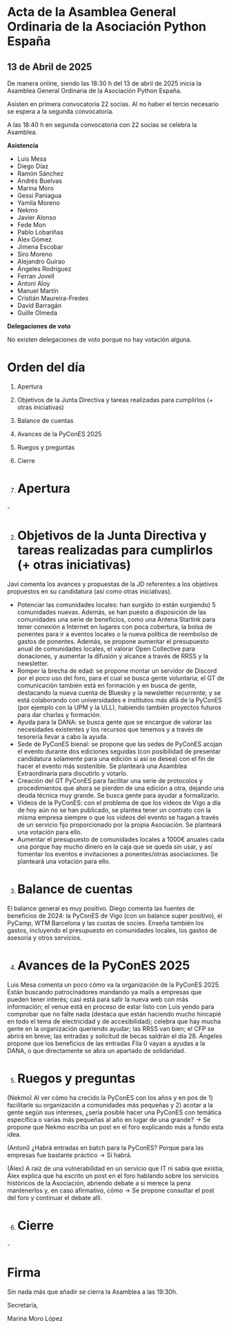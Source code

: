 # **Acta de la Asamblea General Ordinaria           de la Asociación Python España**

## **13 de Abril de 2025**

De manera online, siendo las 18:30 h del 13 de abril de 2025 inicia la Asamblea General Ordinaria de la Asociación Python España.

Asisten en primera convocatoria 22 socias. Al no haber el tercio necesario se espera a la segunda convocatoria.

A las 18:40 h en segunda convocatoria con 22 socias se celebra la Asamblea.

**Asistencia**

* Luis Mesa  
* Diego Díaz  
* Ramón Sánchez  
* Andrés Buelvas  
* Marina Moro  
* Gessi Paniagua  
* Yamila Moreno  
* Nekmo  
* Javier Alonso  
* Fede Mon  
* Pablo Lobariñas  
* Álex Gómez  
* Jimena Escobar  
* Siro Moreno  
* Alejandro Guirao  
* Ángeles Rodríguez  
* Ferran Jovell  
* Antoni Aloy  
* Manuel Martín  
* Cristián Maureira-Fredes  
* David Barragán  
* Guille Olmeda

**Delegaciones de voto**

No existen delegaciones de voto porque no hay votación alguna.

# **Orden del día**

1. Apertura  
2. Objetivos de la Junta Directiva y tareas realizadas para cumplirlos (+ otras iniciativas)  
3. Balance de cuentas  
4. Avances de la PyConES 2025  
5. Ruegos y preguntas  
6. Cierre

1. # **Apertura**

\- 

2. # **Objetivos de la Junta Directiva y tareas realizadas para cumplirlos (+ otras iniciativas)**

Javi comenta los avances y propuestas de la JD referentes a los objetivos propuestos en su candidatura (así como otras iniciativas).

- Potenciar las comunidades locales: han surgido (o están surgiendo) 5 comunidades nuevas. Además, se han puesto a disposición de las comunidades una serie de beneficios, como una Antena Starlink para tener conexión a Internet en lugares con poca cobertura, la bolsa de ponentes para ir a eventos locales o la nueva política de reembolso de gastos de ponentes. Además, se propone aumentar el presupuesto anual de comunidades locales, el valorar Open Collective para donaciones, y aumentar la difusión y alcance a través de RRSS y la newsletter.  
- Romper la brecha de edad: se propone montar un servidor de Discord por el poco uso del foro, para el cual se busca gente voluntaria; el GT de comunicación también está en formación y en busca de gente, destacando la nueva cuenta de Bluesky y la newsletter recurrente; y se está colaborando con universidades e institutos más allá de la PyConES (por ejemplo con la UPM y la ULL), habiendo también proyectos futuros para dar charlas y formación.  
- Ayuda para la DANA: se busca gente que se encargue de valorar las necesidades existentes y los recursos que tenemos y a través de tesorería llevar a cabo la ayuda.  
- Sede de PyConES bienal: se propone que las sedes de PyConES acojan el evento durante dos ediciones seguidas (con posibilidad de presentar candidatura solamente para una edición si así se desea) con el fin de hacer el evento más sostenible. Se planteará una Asamblea Extraordinaria para discutirlo y votarlo.  
- Creación del GT PyConES para facilitar una serie de protocolos y procedimientos que ahora se pierden de una edición a otra, dejando una deuda técnica muy grande. Se busca gente para ayudar a formalizarlo.  
- Vídeos de la PyConES: con el problema de que los vídeos de Vigo a día de hoy aún no se han publicado, se plantea tener un contrato con la misma empresa siempre o que los vídeos del evento se hagan a través de un servicio fijo proporcionado por la propia Asociación. Se planteará una votación para ello.  
- Aumentar el presupuesto de comunidades locales a 1000€ anuales cada una porque hay mucho dinero en la caja que se queda sin usar, y así fomentar los eventos e invitaciones a ponentes/otras asociaciones. Se planteará una votación para ello.

3. # **Balance de cuentas**

El balance general es muy positivo. Diego comenta las fuentes de beneficios de 2024: la PyConES de Vigo (con un balance super positivo), el PyCamp, WTM Barcelona y las cuotas de socies. Enseña también los gastos, incluyendo el presupuesto en comunidades locales, los gastos de asesoría y otros servicios.

4. # **Avances de la PyConES 2025**

Luis Mesa comenta un poco cómo va la organización de la PyConES 2025\. Están buscando patrocinadores mandando ya mails a empresas que pueden tener interés; casi está para salir la nueva web con más información; el venue está en proceso de estar listo con Luis yendo para comprobar que no falte nada (destaca que están haciendo mucho hincapié en todo el tema de electricidad y de accesibilidad); celebra que hay mucha gente en la organización queriendo ayudar; las RRSS van bien; el CFP se abrirá en breve; las entradas y solicitud de becas saldrán el día 28\. Ángeles propone que los beneficios de las entradas Fila 0 vayan a ayudas a la DANA, o que directamente se abra un apartado de solidaridad.

5. # **Ruegos y preguntas**

(Nekmo) Al ver cómo ha crecido la PyConES con los años y en pos de 1\) facilitarle su organización a comunidades más pequeñas y 2\) acotar a la gente según sus intereses, ¿sería posible hacer una PyConES con temática específica o varias más pequeñas al año en lugar de una grande? → Se propone que Nekmo escriba un post en el foro explicando más a fondo esta idea.

(Antoni) ¿Habrá entradas en batch para la PyConES? Porque para las empresas fue bastante práctico → Sí habrá.

(Álex) A raíz de una vulnerabilidad en un servicio que IT ni sabía que existía, Álex explica que ha escrito un post en el foro hablando sobre los servicios históricos de la Asociación, abriendo debate a si merece la pena mantenerlos y, en caso afirmativo, cómo → Se propone consultar el post del foro y continuar el debate allí.

6. # **Cierre**

\- 

# **Firma**

Sin nada más que añadir se cierra la Asamblea a las 19:30h.

Secretaría,

Marina Moro López